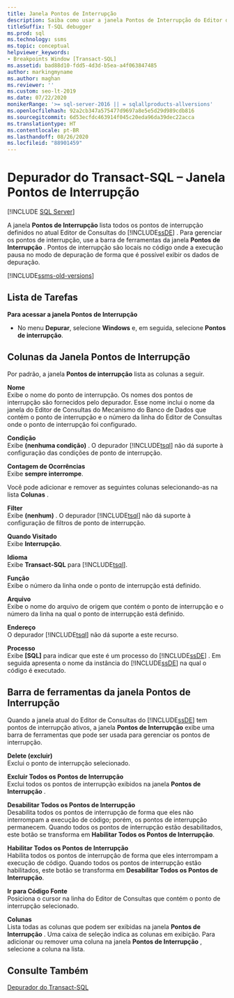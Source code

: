 ```yaml
---
title: Janela Pontos de Interrupção
description: Saiba como usar a janela Pontos de Interrupção do Editor de Consultas do Mecanismo de Banco de Dados para gerenciar os pontos de interrupção do depurador Transact-SQL.
titleSuffix: T-SQL debugger
ms.prod: sql
ms.technology: ssms
ms.topic: conceptual
helpviewer_keywords:
- Breakpoints Window [Transact-SQL]
ms.assetid: bad88d10-fdd5-4d3d-b5ea-a4f063847485
author: markingmyname
ms.author: maghan
ms.reviewer: ''
ms.custom: seo-lt-2019
ms.date: 07/22/2020
monikerRange: '>= sql-server-2016 || = sqlallproducts-allversions'
ms.openlocfilehash: 92a2cb347a575477d9697a8e5e5d29d989cdb816
ms.sourcegitcommit: 6d53ecfdc463914f045c20eda96da39dec22acca
ms.translationtype: HT
ms.contentlocale: pt-BR
ms.lasthandoff: 08/26/2020
ms.locfileid: "88901459"
---
```

# <a name="transact-sql-debugger---breakpoints-window"></a>Depurador do Transact-SQL – Janela Pontos de Interrupção

 [!INCLUDE [SQL Server](../../includes/applies-to-version/sqlserver.md)]

A janela **Pontos de Interrupção** lista todos os pontos de interrupção definidos no atual Editor de Consultas do [!INCLUDE[ssDE](../../includes/ssde-md.md)] . Para gerenciar os pontos de interrupção, use a barra de ferramentas da janela **Pontos de Interrupção** . Pontos de interrupção são locais no código onde a execução pausa no modo de depuração de forma que é possível exibir os dados de depuração.

[!INCLUDE[ssms-old-versions](../../includes/ssms-old-versions.md)]

## <a name="task-list"></a>Lista de Tarefas

**Para acessar a janela Pontos de Interrupção**

- No menu **Depurar**, selecione **Windows** e, em seguida, selecione **Pontos de interrupção**.

## <a name="breakpoints-window-columns"></a>Colunas da Janela Pontos de Interrupção

Por padrão, a janela **Pontos de interrupção** lista as colunas a seguir.  

**Nome**  
Exibe o nome do ponto de interrupção. Os nomes dos pontos de interrupção são fornecidos pelo depurador. Esse nome inclui o nome da janela do Editor de Consultas do Mecanismo do Banco de Dados que contém o ponto de interrupção e o número da linha do Editor de Consultas onde o ponto de interrupção foi configurado.  

**Condição**  
Exibe **(nenhuma condição)** . O depurador [!INCLUDE[tsql](../../includes/tsql-md.md)] não dá suporte à configuração das condições de ponto de interrupção.

**Contagem de Ocorrências**  
Exibe **sempre interrompe**.

Você pode adicionar e remover as seguintes colunas selecionando-as na lista **Colunas** .  

**Filter**  
Exibe **(nenhum)** . O depurador [!INCLUDE[tsql](../../includes/tsql-md.md)] não dá suporte à configuração de filtros de ponto de interrupção.

**Quando Visitado**  
Exibe **Interrupção**.

**Idioma**  
Exibe **Transact-SQL** para [!INCLUDE[tsql](../../includes/tsql-md.md)].  

**Função**  
Exibe o número da linha onde o ponto de interrupção está definido.  

**Arquivo**  
Exibe o nome do arquivo de origem que contém o ponto de interrupção e o número da linha na qual o ponto de interrupção está definido.

**Endereço**  
O depurador [!INCLUDE[tsql](../../includes/tsql-md.md)] não dá suporte a este recurso.  

**Processo**  
Exibe **[SQL]** para indicar que este é um processo do [!INCLUDE[ssDE](../../includes/ssde-md.md)] . Em seguida apresenta o nome da instância do [!INCLUDE[ssDE](../../includes/ssde-md.md)] na qual o código é executado.

## <a name="breakpoints-window-toolbar"></a>Barra de ferramentas da janela Pontos de Interrupção

Quando a janela atual do Editor de Consultas do [!INCLUDE[ssDE](../../includes/ssde-md.md)] tem pontos de interrupção ativos, a janela **Pontos de Interrupção** exibe uma barra de ferramentas que pode ser usada para gerenciar os pontos de interrupção.

**Delete (excluir)**  
Exclui o ponto de interrupção selecionado.

**Excluir Todos os Pontos de Interrupção**  
Exclui todos os pontos de interrupção exibidos na janela **Pontos de Interrupção** .  

**Desabilitar Todos os Pontos de Interrupção**  
Desabilita todos os pontos de interrupção de forma que eles não interrompam a execução de código; porém, os pontos de interrupção permanecem. Quando todos os pontos de interrupção estão desabilitados, este botão se transforma em **Habilitar Todos os Pontos de Interrupção**.

**Habilitar Todos os Pontos de Interrupção**  
Habilita todos os pontos de interrupção de forma que eles interrompam a execução de código. Quando todos os pontos de interrupção estão habilitados, este botão se transforma em **Desabilitar Todos os Pontos de Interrupção**.  

**Ir para Código Fonte**  
Posiciona o cursor na linha do Editor de Consultas que contém o ponto de interrupção selecionado.

**Colunas**  
Lista todas as colunas que podem ser exibidas na janela **Pontos de Interrupção** . Uma caixa de seleção indica as colunas em exibição. Para adicionar ou remover uma coluna na janela **Pontos de Interrupção** , selecione a coluna na lista.

## <a name="see-also"></a>Consulte Também

[Depurador do Transact-SQL](../../relational-databases/scripting/transact-sql-debugger.md)
